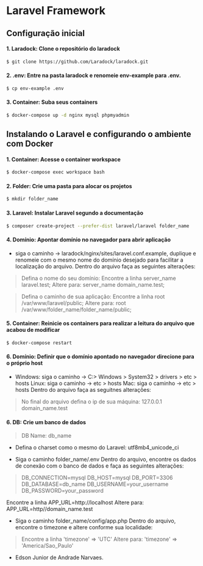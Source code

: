 # Laravel Framework

## Configuração inicial

#### 1. Laradock: Clone o repositório do laradock

```bash
$ git clone https://github.com/Laradock/laradock.git
```

#### 2. .env: Entre na pasta laradock e renomeie env-example para .env.

```bash
$ cp env-example .env
```

#### 3. Container: Suba seus containers

```bash
$ docker-compose up -d nginx mysql phpmyadmin
```

## Instalando o Laravel e configurando o ambiente com Docker

#### 1. Container: Acesse o container workspace

```bash
$ docker-compose exec workspace bash
```

#### 2. Folder: Crie uma pasta para alocar os projetos

```bash
$ mkdir folder_name
```

#### 3. Laravel: Instalar Laravel segundo a documentação

```bash
$ composer create-project --prefer-dist laravel/laravel folder_name
```

#### 4. Domínio: Apontar domínio no navegador para abrir aplicação

- siga o caminho -> laradock/nginx/sites/laravel.conf.example, duplique e renomeie com o mesmo nome do domínio desejado para facilitar a localização do arquivo.
  Dentro do arquivo faça as seguintes alterações:

>Defina o nome do seu domínio:
>Encontre a linha server_name laravel.test;
>Altere para:
>server_name domain_name.test;

>Defina o caminho de sua aplicação:
>Encontre a linha root /var/www/laravel/public;
>Altere para:
>root /var/www/folder_name/folder_name/public;

#### 5. Container: Reinicie os containers para realizar a leitura do arquivo que acabou de modificar

```bash
$ docker-compose restart
```

#### 6. Domínio: Definir que o domínio apontado no navegador direcione para o próprio host
- Windows: siga o caminho -> C:> Windows > System32 > drivers > etc > hosts
  Linux: siga o caminho -> etc > hosts 
  Mac: siga o caminho -> etc > hosts 
  Dentro do arquivo faça as seguitnes alterações:

>No final do arquivo defina o ip de sua máquina:
>127.0.0.1 domain_name.test 

#### 6. DB: Crie um banco de dados
>DB Name: db_name

- Defina o charset como o mesmo do Laravel:
  utf8mb4_unicode_ci

- Siga o caminho folder_name/.env
  Dentro do arquivo, encontre os dados de conexão com o banco de dados e faça as seguintes alterações:

>  DB_CONNECTION=mysql
>  DB_HOST=mysql
>  DB_PORT=3306
>  DB_DATABASE=db_name
>  DB_USERNAME=your_username
>  DB_PASSWORD=your_password

  Encontre a linha APP_URL=http://localhost
  Altere para:
  APP_URL=http//domain_name.test

- Siga o caminho folder_name/config/app.php
  Dentro do arquivo, encontre o timezone e altere conforme sua localidade:

 > Encontre a linha 'timezone' => 'UTC'
 > Altere para:
 > 'timezone' => 'America/Sao_Paulo'

- Edson Junior de Andrade Narvaes.
